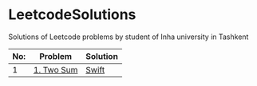 # LeetcodeSolutions
Solutions of Leetcode problems by student of Inha university in Tashkent

| No: | Problem | Solution |
| --- | --- | --- |
|1| [1. Two Sum](https://leetcode.com/problems/two-sum/) | [Swift](https://github.com/MJ8393/LeetcodeSolutions/blob/main/LeetcodeSolutions/1.%20Two%20Sum.swift)
